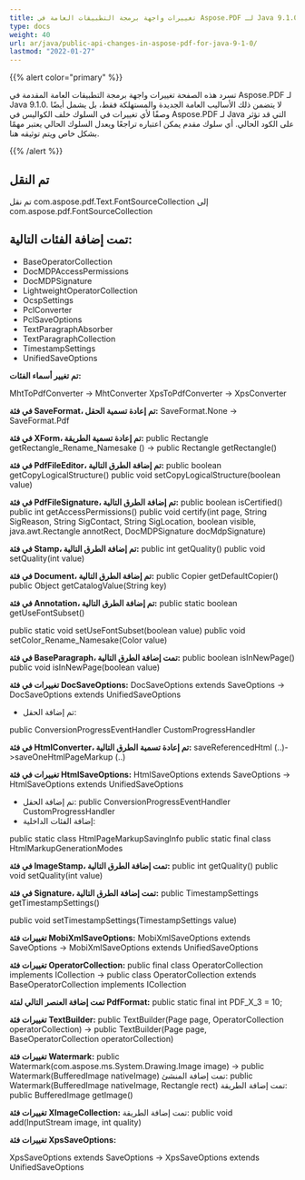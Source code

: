 ```yaml
---
title: تغييرات واجهة برمجة التطبيقات العامة في Aspose.PDF لـ Java 9.1.0
type: docs
weight: 40
url: ar/java/public-api-changes-in-aspose-pdf-for-java-9-1-0/
lastmod: "2022-01-27"
---
```


{{% alert color="primary" %}}

تسرد هذه الصفحة تغييرات واجهة برمجة التطبيقات العامة المقدمة في Aspose.PDF لـ Java 9.1.0. لا يتضمن ذلك الأساليب العامة الجديدة والمستهلكة فقط، بل يشمل أيضًا وصفًا لأي تغييرات في السلوك خلف الكواليس في Aspose.PDF لـ Java التي قد تؤثر على الكود الحالي. أي سلوك مقدم يمكن اعتباره تراجعًا ويعدل السلوك الحالي يعتبر مهمًا بشكل خاص ويتم توثيقه هنا.

{{% /alert %}}

## تم النقل

تم نقل com.aspose.pdf.Text.FontSourceCollection إلى com.aspose.pdf.FontSourceCollection

## تمت إضافة الفئات التالية:

- BaseOperatorCollection
- DocMDPAccessPermissions
- DocMDPSignature
- LightweightOperatorCollection
- OcspSettings
- PclConverter
- PclSaveOptions
- TextParagraphAbsorber
- TextParagraphCollection
- TimestampSettings
- UnifiedSaveOptions

**تم تغيير أسماء الفئات:**

MhtToPdfConverter -> MhtConverter
XpsToPdfConverter -> XpsConverter

**في فئة SaveFormat، تم إعادة تسمية الحقل:**
SaveFormat.None -> SaveFormat.Pdf

**في فئة XForm، تم إعادة تسمية الطريقة:**
public Rectangle getRectangle_Rename_Namesake () ->
public Rectangle getRectangle()

**في فئة PdfFileEditor، تم إضافة الطرق التالية:**
public boolean getCopyLogicalStructure()
public void setCopyLogicalStructure(boolean value)

**في فئة PdfFileSignature، تم إضافة الطرق التالية:**
public boolean isCertified()
public int getAccessPermissions()
public void certify(int page, String SigReason, String SigContact, String SigLocation, boolean visible, java.awt.Rectangle annotRect, DocMDPSignature docMdpSignature)

**في فئة Stamp، تم إضافة الطرق التالية:**
public int getQuality()
public void setQuality(int value)

**في فئة Document، تم إضافة الطرق التالية:**
public Copier getDefaultCopier()
public Object getCatalogValue(String key)

**في فئة Annotation، تم إضافة الطرق التالية:**
public static boolean getUseFontSubset()

public static void setUseFontSubset(boolean value)
 public void setColor_Rename_Namesake(Color value)

**في فئة BaseParagraph، تمت إضافة الطرق التالية:**
public boolean isInNewPage()
public void isInNewPage(boolean value)

**تغييرات في فئة DocSaveOptions:**
DocSaveOptions extends SaveOptions -> DocSaveOptions extends UnifiedSaveOptions

- تم إضافة الحقل:

public ConversionProgressEventHandler CustomProgressHandler

**في فئة HtmlConverter، تم إعادة تسمية الطرق التالية:**
saveReferencedHtml (..)->saveOneHtmlPageMarkup (..)

**تغييرات في فئة HtmlSaveOptions:**
HtmlSaveOptions extends SaveOptions -> HtmlSaveOptions extends UnifiedSaveOptions

- تم إضافة الحقل:
  public ConversionProgressEventHandler CustomProgressHandler
- إضافة الفئات الداخلية:

public static class HtmlPageMarkupSavingInfo
public static final class HtmlMarkupGenerationModes

**في فئة ImageStamp، تمت إضافة الطرق التالية:**
public int getQuality()
public void setQuality(int value)

**في فئة Signature، تمت إضافة الطرق التالية:**
public TimestampSettings getTimestampSettings()

public void setTimestampSettings(TimestampSettings value)

**تغييرات فئة MobiXmlSaveOptions:**
MobiXmlSaveOptions extends SaveOptions -> MobiXmlSaveOptions extends UnifiedSaveOptions

**تغييرات فئة OperatorCollection:**
public final class OperatorCollection implements ICollection -> public class OperatorCollection extends BaseOperatorCollection implements ICollection

**تمت إضافة العنصر التالي لفئة PdfFormat:**
public static final int PDF_X_3 = 10;

**تغييرات فئة TextBuilder:**
public TextBuilder(Page page, OperatorCollection operatorCollection) -> public TextBuilder(Page page, BaseOperatorCollection operatorCollection)

**تغييرات فئة Watermark:**
public Watermark(com.aspose.ms.System.Drawing.Image image) -> public Watermark(BufferedImage nativeImage)
تمت إضافة المنشئ: public Watermark(BufferedImage nativeImage, Rectangle rect)
تمت إضافة الطريقة: public BufferedImage getImage()

**تغييرات فئة XImageCollection:**
تمت إضافة الطريقة: public void add(InputStream image, int quality)

**تغييرات فئة XpsSaveOptions:**

XpsSaveOptions extends SaveOptions -> XpsSaveOptions extends UnifiedSaveOptions